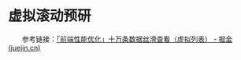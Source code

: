 # 虚拟滚动预研

　　参考链接：[「前端性能优化」十万条数据丝滑查看（虚拟列表） - 掘金 (juejin.cn)](https://juejin.cn/post/7110586679412391967)
